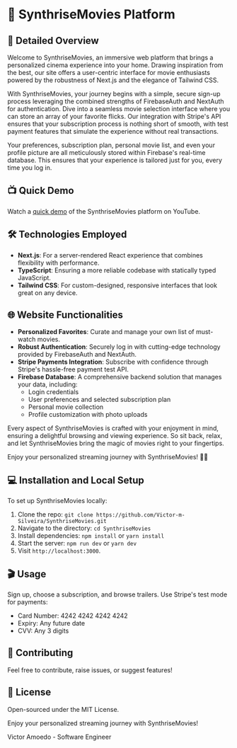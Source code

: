 # 🎥 SynthriseMovies Platform

## 📖 Detailed Overview
Welcome to SynthriseMovies, an immersive web platform that brings a personalized cinema experience into your home. Drawing inspiration from the best, our site offers a user-centric interface for movie enthusiasts powered by the robustness of Next.js and the elegance of Tailwind CSS. 

With SynthriseMovies, your journey begins with a simple, secure sign-up process leveraging the combined strengths of FirebaseAuth and NextAuth for authentication. Dive into a seamless movie selection interface where you can store an array of your favorite flicks. Our integration with Stripe's API ensures that your subscription process is nothing short of smooth, with test payment features that simulate the experience without real transactions.

Your preferences, subscription plan, personal movie list, and even your profile picture are all meticulously stored within Firebase's real-time database. This ensures that your experience is tailored just for you, every time you log in.

## 📺 Quick Demo
Watch a [quick demo](https://www.youtube.com/watch?v=jIQ10rh64gI) of the SynthriseMovies platform on YouTube.

## 🛠 Technologies Employed
- **Next.js**: For a server-rendered React experience that combines flexibility with performance.
- **TypeScript**: Ensuring a more reliable codebase with statically typed JavaScript.
- **Tailwind CSS**: For custom-designed, responsive interfaces that look great on any device.

## 🌐 Website Functionalities
- **Personalized Favorites**: Curate and manage your own list of must-watch movies.
- **Robust Authentication**: Securely log in with cutting-edge technology provided by FirebaseAuth and NextAuth.
- **Stripe Payments Integration**: Subscribe with confidence through Stripe's hassle-free payment test API.
- **Firebase Database**: A comprehensive backend solution that manages your data, including:
  - Login credentials
  - User preferences and selected subscription plan
  - Personal movie collection
  - Profile customization with photo uploads

Every aspect of SynthriseMovies is crafted with your enjoyment in mind, ensuring a delightful browsing and viewing experience. So sit back, relax, and let SynthriseMovies bring the magic of movies right to your fingertips.

Enjoy your personalized streaming journey with SynthriseMovies! 🍿✨


## 💻 Installation and Local Setup
To set up SynthriseMovies locally:
1. Clone the repo: `git clone https://github.com/Victor-m-Silveira/SynthriseMovies.git`
2. Navigate to the directory: `cd SynthriseMovies`
3. Install dependencies: `npm install` or `yarn install`
4. Start the server: `npm run dev` or `yarn dev`
5. Visit `http://localhost:3000`.

## 🎬 Usage
Sign up, choose a subscription, and browse trailers. Use Stripe's test mode for payments:
- Card Number: 4242 4242 4242 4242
- Expiry: Any future date
- CVV: Any 3 digits

## 🤝 Contributing
Feel free to contribute, raise issues, or suggest features!

## 📄 License
Open-sourced under the MIT License.

Enjoy your personalized streaming journey with SynthriseMovies!

Victor Amoedo - Software Engineer
